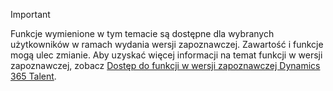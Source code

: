 > [!IMPORTANT]
> Funkcje wymienione w tym temacie są dostępne dla wybranych użytkowników w ramach wydania wersji zapoznawczej. Zawartość i funkcje mogą ulec zmianie. Aby uzyskać więcej informacji na temat funkcji w wersji zapoznawczej, zobacz [Dostęp do funkcji w wersji zapoznawczej Dynamics 365 Talent](../access-preview-feature.md).
